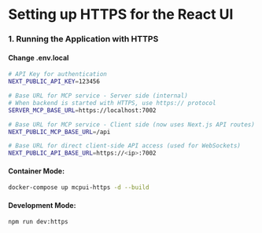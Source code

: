 # Setting up HTTPS for the React UI
### 1. Running the Application with HTTPS

#### Change .env.local
```bash
# API Key for authentication
NEXT_PUBLIC_API_KEY=123456

# Base URL for MCP service - Server side (internal)
# When backend is started with HTTPS, use https:// protocol
SERVER_MCP_BASE_URL=https://localhost:7002

# Base URL for MCP service - Client side (now uses Next.js API routes)
NEXT_PUBLIC_MCP_BASE_URL=/api

# Base URL for direct client-side API access (used for WebSockets)
NEXT_PUBLIC_API_BASE_URL=https://<ip>:7002
```


#### Container Mode:
```bash
docker-compose up mcpui-https -d --build
```

#### Development Mode:
```bash
npm run dev:https
```





